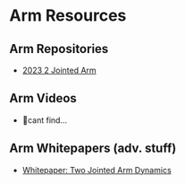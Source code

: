 # Arm Resources
## Arm Repositories
- [2023 2 Jointed Arm](https://github.com/FRC5727/2023_ChargedUp/blob/main/src/main/java/frc/robot/subsystems/ArmSubsystem.java)
## Arm Videos
- 🤷cant find...
## Arm Whitepapers (adv. stuff)
- [Whitepaper: Two Jointed Arm Dynamics](https://www.chiefdelphi.com/t/whitepaper-two-jointed-arm-dynamics/423060)
